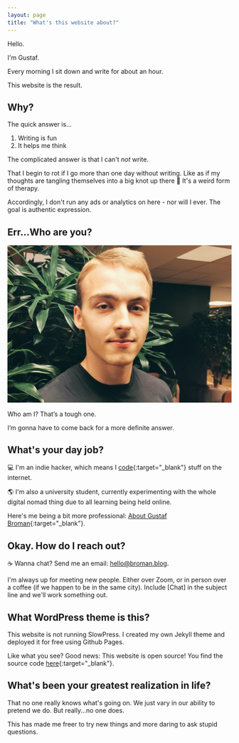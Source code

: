 ```yaml
---
layout: page
title: "What's this website about?"
---
```


Hello.

I'm Gustaf.

Every morning I sit down and write for about an hour.

This website is the result.

## Why?

The quick answer is...

1. Writing is fun
2. It helps me think

The complicated answer is that I can't _not_ write.

That I begin to rot if I go more than one day without writing. Like as if my thoughts are tangling themselves into a big knot up there 🧠 It's a weird form of therapy.

Accordingly, I don't run any ads or analytics on here - nor will I ever. The goal is authentic expression.

## Err...Who are you?

<img src="/assets/images/profile2.jpg" alt="Who am I? | Gustaf Broman" id="about-image" loading="lazy" />

Who am I? That’s a tough one.

I’m gonna have to come back for a more definite answer.

## What's your day job?

💻 I'm an indie hacker, which means I [code](https://github.com/gustafbroman){:target="_blank"} stuff on the internet.

🌎 I'm also a university student, currently experimenting with the whole digital nomad thing due to all learning being held online.

Here's me being a bit more professional: [About Gustaf Broman](https://gustafbroman.github.io){:target="_blank"}.

## Okay. How do I reach out?

☕️ Wanna chat? Send me an email: [hello@broman.blog](mailto:hello@broman.blog).

I'm always up for meeting new people. Either over Zoom, or in person over a coffee (if we happen to be in the same city). Include [Chat] in the subject line and we'll work something out.

## What WordPress theme is this?

This website is not running SlowPress. I created my own Jekyll theme and deployed it for free using Github Pages.

Like what you see? Good news: This website is open source! You find the source code [here](https://github.com/gustafbroman/broman.blog){:target="_blank"}.

## What's been your greatest realization in life?

That no one really knows what's going on. We just vary in our ability to pretend we do. But really...no one does.

This has made me freer to try new things and more daring to ask stupid questions.
